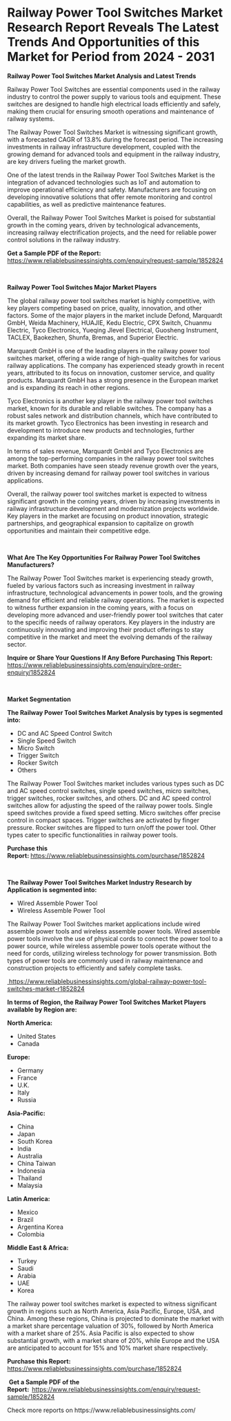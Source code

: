 <p><h1>Railway Power Tool Switches Market Research Report Reveals The Latest Trends And Opportunities of this Market for Period from 2024 - 2031</h1></p><p><strong>Railway Power Tool Switches Market Analysis and Latest Trends</strong></p>
<p><p>Railway Power Tool Switches are essential components used in the railway industry to control the power supply to various tools and equipment. These switches are designed to handle high electrical loads efficiently and safely, making them crucial for ensuring smooth operations and maintenance of railway systems.</p><p>The Railway Power Tool Switches Market is witnessing significant growth, with a forecasted CAGR of 13.8% during the forecast period. The increasing investments in railway infrastructure development, coupled with the growing demand for advanced tools and equipment in the railway industry, are key drivers fueling the market growth.</p><p>One of the latest trends in the Railway Power Tool Switches Market is the integration of advanced technologies such as IoT and automation to improve operational efficiency and safety. Manufacturers are focusing on developing innovative solutions that offer remote monitoring and control capabilities, as well as predictive maintenance features.</p><p>Overall, the Railway Power Tool Switches Market is poised for substantial growth in the coming years, driven by technological advancements, increasing railway electrification projects, and the need for reliable power control solutions in the railway industry.</p></p>
<p><strong>Get a Sample PDF of the Report:&nbsp;</strong> <a href="https://www.reliablebusinessinsights.com/enquiry/request-sample/1852824">https://www.reliablebusinessinsights.com/enquiry/request-sample/1852824</a></p>
<p>&nbsp;</p>
<p><strong>Railway Power Tool Switches Major Market Players</strong></p>
<p><p>The global railway power tool switches market is highly competitive, with key players competing based on price, quality, innovation, and other factors. Some of the major players in the market include Defond, Marquardt GmbH, Weida Machinery, HUAJIE, Kedu Electric, CPX Switch, Chuanmu Electric, Tyco Electronics, Yueqing Jlevel Electrical, Guosheng Instrument, TACLEX, Baokezhen, Shunfa, Bremas, and Superior Electric.</p><p>Marquardt GmbH is one of the leading players in the railway power tool switches market, offering a wide range of high-quality switches for various railway applications. The company has experienced steady growth in recent years, attributed to its focus on innovation, customer service, and quality products. Marquardt GmbH has a strong presence in the European market and is expanding its reach in other regions.</p><p>Tyco Electronics is another key player in the railway power tool switches market, known for its durable and reliable switches. The company has a robust sales network and distribution channels, which have contributed to its market growth. Tyco Electronics has been investing in research and development to introduce new products and technologies, further expanding its market share.</p><p>In terms of sales revenue, Marquardt GmbH and Tyco Electronics are among the top-performing companies in the railway power tool switches market. Both companies have seen steady revenue growth over the years, driven by increasing demand for railway power tool switches in various applications.</p><p>Overall, the railway power tool switches market is expected to witness significant growth in the coming years, driven by increasing investments in railway infrastructure development and modernization projects worldwide. Key players in the market are focusing on product innovation, strategic partnerships, and geographical expansion to capitalize on growth opportunities and maintain their competitive edge.</p></p>
<p>&nbsp;</p>
<p><strong>What Are The Key Opportunities For Railway Power Tool Switches Manufacturers?</strong></p>
<p><p>The Railway Power Tool Switches market is experiencing steady growth, fueled by various factors such as increasing investment in railway infrastructure, technological advancements in power tools, and the growing demand for efficient and reliable railway operations. The market is expected to witness further expansion in the coming years, with a focus on developing more advanced and user-friendly power tool switches that cater to the specific needs of railway operators. Key players in the industry are continuously innovating and improving their product offerings to stay competitive in the market and meet the evolving demands of the railway sector.</p></p>
<p><strong>Inquire or Share Your Questions If Any Before Purchasing This Report:</strong> <a href="https://www.reliablebusinessinsights.com/enquiry/pre-order-enquiry/1852824">https://www.reliablebusinessinsights.com/enquiry/pre-order-enquiry/1852824</a></p>
<p>&nbsp;</p>
<p><strong>Market Segmentation</strong></p>
<p><strong>The Railway Power Tool Switches Market Analysis by types is segmented into:</strong></p>
<p><ul><li>DC and AC Speed Control Switch</li><li>Single Speed Switch</li><li>Micro Switch</li><li>Trigger Switch</li><li>Rocker Switch</li><li>Others</li></ul></p>
<p><p>The Railway Power Tool Switches market includes various types such as DC and AC speed control switches, single speed switches, micro switches, trigger switches, rocker switches, and others. DC and AC speed control switches allow for adjusting the speed of the railway power tools. Single speed switches provide a fixed speed setting. Micro switches offer precise control in compact spaces. Trigger switches are activated by finger pressure. Rocker switches are flipped to turn on/off the power tool. Other types cater to specific functionalities in railway power tools.</p></p>
<p><strong>Purchase this Report:&nbsp;</strong><a href="https://www.reliablebusinessinsights.com/purchase/1852824">https://www.reliablebusinessinsights.com/purchase/1852824</a></p>
<p>&nbsp;</p>
<p><strong>The Railway Power Tool Switches Market Industry Research by Application is segmented into:</strong></p>
<p><ul><li>Wired Assemble Power Tool</li><li>Wireless Assemble Power Tool</li></ul></p>
<p><p>The Railway Power Tool Switches market applications include wired assemble power tools and wireless assemble power tools. Wired assemble power tools involve the use of physical cords to connect the power tool to a power source, while wireless assemble power tools operate without the need for cords, utilizing wireless technology for power transmission. Both types of power tools are commonly used in railway maintenance and construction projects to efficiently and safely complete tasks.</p></p>
<p><a href="https://www.reliablebusinessinsights.com/global-railway-power-tool-switches-market-r1852824">&nbsp;https://www.reliablebusinessinsights.com/global-railway-power-tool-switches-market-r1852824</a></p>
<p><strong>In terms of Region, the Railway Power Tool Switches Market Players available by Region are:</strong></p>
<p>
    <p> <strong> North America: </strong>
        <ul>
            <li>United States</li>
            <li>Canada</li>
        </ul>
        </p> 
    <p> <strong> Europe: </strong>
        <ul>
            <li>Germany</li>
            <li>France</li>
            <li>U.K.</li>
            <li>Italy</li>
            <li>Russia</li>
        </ul>
        </p> 
    <p> <strong> Asia-Pacific: </strong>
        <ul>
            <li>China</li>
            <li>Japan</li>
            <li>South Korea</li>
            <li>India</li>
            <li>Australia</li>
            <li>China Taiwan</li>
            <li>Indonesia</li>
            <li>Thailand</li>
            <li>Malaysia</li>
        </ul>
        </p> 
    <p> <strong> Latin America: </strong>
        <ul>
            <li>Mexico</li>
            <li>Brazil</li>
            <li>Argentina Korea</li>
            <li>Colombia</li>
        </ul>
        </p> 
    <p> <strong> Middle East & Africa: </strong>
        <ul>
            <li>Turkey</li>
            <li>Saudi</li>
            <li>Arabia</li>
            <li>UAE</li>
            <li>Korea</li>
        </ul>
    </p>
    </p>
<p><p>The railway power tool switches market is expected to witness significant growth in regions such as North America, Asia Pacific, Europe, USA, and China. Among these regions, China is projected to dominate the market with a market share percentage valuation of 30%, followed by North America with a market share of 25%. Asia Pacific is also expected to show substantial growth, with a market share of 20%, while Europe and the USA are anticipated to account for 15% and 10% market share respectively.</p></p>
<p><strong>Purchase this Report: </strong><a href="https://www.reliablebusinessinsights.com/purchase/1852824">https://www.reliablebusinessinsights.com/purchase/1852824</a></p>
<p>&nbsp;<strong>Get a Sample PDF of the Report:&nbsp;&nbsp;</strong><a href="https://www.reliablebusinessinsights.com/enquiry/request-sample/1852824">https://www.reliablebusinessinsights.com/enquiry/request-sample/1852824</a></p>
<p><strong></strong></p>
<p>Check more reports on https://www.reliablebusinessinsights.com/</p>